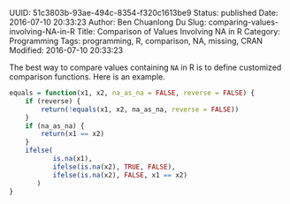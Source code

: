 UUID: 51c3803b-93ae-494c-8354-f320c1613be9
Status: published
Date: 2016-07-10 20:33:23
Author: Ben Chuanlong Du
Slug: comparing-values-involving-NA-in-R
Title: Comparison of Values Involving NA in R
Category: Programming
Tags: programming, R, comparison, NA, missing, CRAN
Modified: 2016-07-10 20:33:23

The best way to compare values containing `NA` in R is to define customized comparison functions.
Here is an example.
```R
equals = function(x1, x2, na_as_na = FALSE, reverse = FALSE) {
    if (reverse) {
        return(!equals(x1, x2, na_as_na, reverse = FALSE))
    }
    if (na_as_na) {
        return(x1 == x2)
    }
    ifelse(
           is.na(x1), 
           ifelse(is.na(x2), TRUE, FALSE), 
           ifelse(is.na(x2), FALSE, x1 == x2)
       )
}
```
